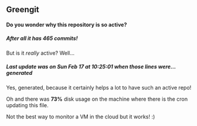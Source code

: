 ## Greengit

#### Do you wonder why this repository is so active?

##### After all it has 465 commits!

But is it *really* active? Well...

##### Last update was on Sun Feb 17 at 10:25:01 when those lines were... generated

Yes, generated, because it certainly helps a lot to have such an active repo!

Oh and there was **73%** disk usage on the machine
where there is the cron updating this file.

Not the best way to monitor a VM in the cloud but it works! :)

